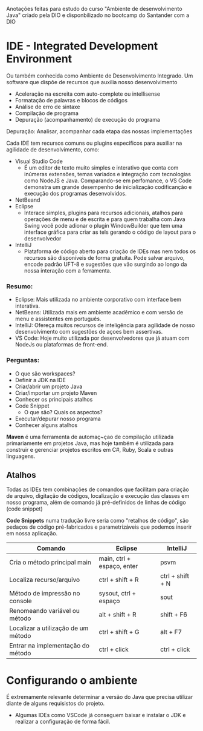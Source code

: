 Anotações feitas para estudo do curso "Ambiente de desenvolvimento Java" criado pela DIO e disponbilizado no bootcamp do Santander com a DIO

# IDE - Integrated Development Environment

Ou também conhecida como Ambiente de Desenvolvimento Integrado.
Um software que dispõe de recursos que auxilia nosso desenvolvimento

- Aceleração na escreita com auto-complete ou intellisense
- Formatação de palavras e blocos de códigos
- Análise de erro de sintaxe
- Compilação de programa
- Depuração (acompanhamento) de execução do programa

Depuração: Analisar, acompanhar cada etapa das nossas implementações

Cada IDE tem recursos comuns ou plugins específicos para auxiliar na agilidade de desenvolvimento, como:

- Visual Studio Code
  - É um editor de texto muito simples e interativo que conta com inúmeras extensões, temas variados e integração com tecnologias como NodeJS e Java. Comparando-se em perfomance, o VS Code demonstra um grande desempenho de inicialização codificanção e execução dos programas desenvolvidos.
- NetBeand
- Eclipse
  - Interace simples, plugins para recursos adicionais, atalhos para operações de menu e de escrita e para quem trabalha com Java Swing você pode adionar o plugin WindowBuilder que tem uma interface gráfica para criar as tels gerando o código de layout para o desenvolvedor
- IntelliJ
  - Plataforma de código aberto para criação de IDEs mas nem todos os recursos são disponíveis de forma gratuita. Pode salvar arquivo, encode padrão UFT-8 e sugestões que vão surgindo ao longo da nossa interação com a ferramenta.

### Resumo:

- Eclipse: Mais utilizada no ambiente corporativo com interface bem interativa.
- NetBeans: Utilizada mais em ambiente acadêmico e com versão de menu e assistentes em português.
- IntelliJ: Ofereça muitos recursos de inteligência para agilidade de nosso desenvolvimento com sugestões de açoes bem assertivas.
- VS Code: Hoje muito utilizada por desenvolvedores que já atuam com NodeJs ou plataformas de front-end.

### Perguntas:

- O que são workspaces?
- Definir a JDK na IDE
- Criar/abrir um projeto Java
- Criar/importar um projeto Maven
- Conhecer os principais atalhos
- Code Snippet
  - O que são? Quais os aspectos?
- Executar/depurar nosso programa
- Conhecer alguns atalhos

**Maven** é uma ferramenta de automaç~çao de compilação utilizada primariamente em projetos Java, mas hoje também é utilizada para construir e gerenciar projetos escritos em C#, Ruby, Scala e outras linguagens.

## Atalhos

Todas as IDEs tem combinações de comandos que facilitam para criação de arquivo, digitação de códigos, localização e execução das classes em nosso programa, além de comando já pré-definidos de linhas de código (code snippet)

**Code Snippets** numa tradução livre seria como "retalhos de código", são pedaços de código pré-fabricados e parametrizáveis que podemos inserir em nossa aplicação.

| Comando                             | Eclipse                    | IntelliJ         |
| ----------------------------------- | -------------------------- | ---------------- |
| Cria o método principal main        | main, ctrl + espaço, enter | psvm             |
| Localiza recurso/arquivo            | ctrl + shift + R           | ctrl + shift + N |
| Método de impressão no console      | sysout, ctrl + espaço      | sout             |
| Renomeando variável ou método       | alt + shift + R            | shift + F6       |
| Localizar a utilização de um método | ctrl + shift + G           | alt + F7         |
| Entrar na implementação do método   | ctrl + click               | ctrl + click     |

# Configurando o ambiente

É extremamente relevante determinar a versão do Java que precisa utilizar diante de alguns requisistos do projeto.

- Algumas IDEs como VSCode já conseguem baixar e instalar o JDK e realizar a configuração de forma fácil.